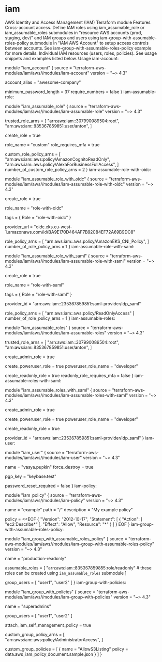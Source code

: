 # iam
AWS Identity and Access Management (IAM) Terraform module
Features
Cross-account access. Define IAM roles using iam_assumable_role or iam_assumable_roles submodules in "resource AWS accounts (prod, staging, dev)" and IAM groups and users using iam-group-with-assumable-roles-policy submodule in "IAM AWS Account" to setup access controls between accounts. See iam-group-with-assumable-roles-policy example for more details.
Individual IAM resources (users, roles, policies). See usage snippets and examples listed below.
Usage
iam-account:

module "iam_account" {
  source  = "terraform-aws-modules/iam/aws//modules/iam-account"
  version = "~> 4.3"

  account_alias = "awesome-company"

  minimum_password_length = 37
  require_numbers         = false
}
iam-assumable-role:

module "iam_assumable_role" {
  source  = "terraform-aws-modules/iam/aws//modules/iam-assumable-role"
  version = "~> 4.3"

  trusted_role_arns = [
    "arn:aws:iam::307990089504:root",
    "arn:aws:iam::835367859851:user/anton",
  ]

  create_role = true

  role_name         = "custom"
  role_requires_mfa = true

  custom_role_policy_arns = [
    "arn:aws:iam::aws:policy/AmazonCognitoReadOnly",
    "arn:aws:iam::aws:policy/AlexaForBusinessFullAccess",
  ]
  number_of_custom_role_policy_arns = 2
}
iam-assumable-role-with-oidc:

module "iam_assumable_role_with_oidc" {
  source  = "terraform-aws-modules/iam/aws//modules/iam-assumable-role-with-oidc"
  version = "~> 4.3"

  create_role = true

  role_name = "role-with-oidc"

  tags = {
    Role = "role-with-oidc"
  }

  provider_url = "oidc.eks.eu-west-1.amazonaws.com/id/BA9E170D464AF7B92084EF72A69B9DC8"

  role_policy_arns = [
    "arn:aws:iam::aws:policy/AmazonEKS_CNI_Policy",
  ]
  number_of_role_policy_arns = 1
}
iam-assumable-role-with-saml:

module "iam_assumable_role_with_saml" {
  source  = "terraform-aws-modules/iam/aws//modules/iam-assumable-role-with-saml"
  version = "~> 4.3"

  create_role = true

  role_name = "role-with-saml"

  tags = {
    Role = "role-with-saml"
  }

  provider_id = "arn:aws:iam::235367859851:saml-provider/idp_saml"

  role_policy_arns = [
    "arn:aws:iam::aws:policy/ReadOnlyAccess"
  ]
  number_of_role_policy_arns = 1
}
iam-assumable-roles:

module "iam_assumable_roles" {
  source  = "terraform-aws-modules/iam/aws//modules/iam-assumable-roles"
  version = "~> 4.3"

  trusted_role_arns = [
    "arn:aws:iam::307990089504:root",
    "arn:aws:iam::835367859851:user/anton",
  ]

  create_admin_role = true

  create_poweruser_role = true
  poweruser_role_name   = "developer"

  create_readonly_role       = true
  readonly_role_requires_mfa = false
}
iam-assumable-roles-with-saml:

module "iam_assumable_roles_with_saml" {
  source  = "terraform-aws-modules/iam/aws//modules/iam-assumable-roles-with-saml"
  version = "~> 4.3"

  create_admin_role = true

  create_poweruser_role = true
  poweruser_role_name   = "developer"

  create_readonly_role = true

  provider_id   = "arn:aws:iam::235367859851:saml-provider/idp_saml"
}
iam-user:

module "iam_user" {
  source  = "terraform-aws-modules/iam/aws//modules/iam-user"
  version = "~> 4.3"

  name          = "vasya.pupkin"
  force_destroy = true

  pgp_key = "keybase:test"

  password_reset_required = false
}
iam-policy:

module "iam_policy" {
  source  = "terraform-aws-modules/iam/aws//modules/iam-policy"
  version = "~> 4.3"

  name        = "example"
  path        = "/"
  description = "My example policy"

  policy = <<EOF
{
  "Version": "2012-10-17",
  "Statement": [
    {
      "Action": [
        "ec2:Describe*"
      ],
      "Effect": "Allow",
      "Resource": "*"
    }
  ]
}
EOF
}
iam-group-with-assumable-roles-policy:

module "iam_group_with_assumable_roles_policy" {
  source  = "terraform-aws-modules/iam/aws//modules/iam-group-with-assumable-roles-policy"
  version = "~> 4.3"

  name = "production-readonly"

  assumable_roles = [
    "arn:aws:iam::835367859855:role/readonly"  # these roles can be created using `iam_assumable_roles` submodule
  ]

  group_users = [
    "user1",
    "user2"
  ]
}
iam-group-with-policies:

module "iam_group_with_policies" {
  source  = "terraform-aws-modules/iam/aws//modules/iam-group-with-policies"
  version = "~> 4.3"

  name = "superadmins"

  group_users = [
    "user1",
    "user2"
  ]

  attach_iam_self_management_policy = true

  custom_group_policy_arns = [
    "arn:aws:iam::aws:policy/AdministratorAccess",
  ]

  custom_group_policies = [
    {
      name   = "AllowS3Listing"
      policy = data.aws_iam_policy_document.sample.json
    }
  ]
}
